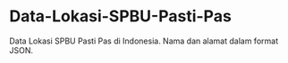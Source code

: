 # Data-Lokasi-SPBU-Pasti-Pas
Data Lokasi SPBU Pasti Pas di Indonesia. Nama dan alamat dalam format JSON.
